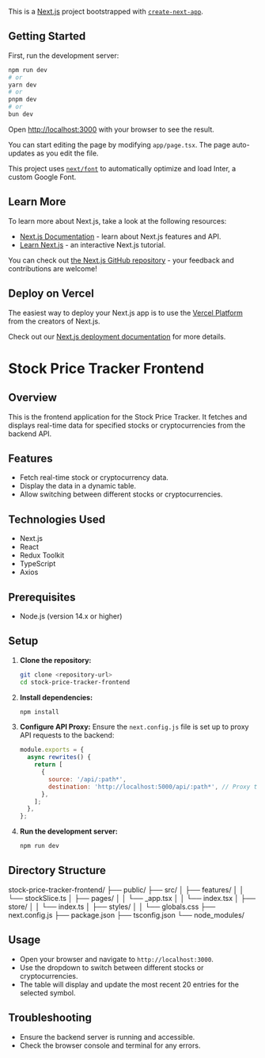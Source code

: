 This is a [Next.js](https://nextjs.org/) project bootstrapped with [`create-next-app`](https://github.com/vercel/next.js/tree/canary/packages/create-next-app).

## Getting Started

First, run the development server:

```bash
npm run dev
# or
yarn dev
# or
pnpm dev
# or
bun dev
```

Open [http://localhost:3000](http://localhost:3000) with your browser to see the result.

You can start editing the page by modifying `app/page.tsx`. The page auto-updates as you edit the file.

This project uses [`next/font`](https://nextjs.org/docs/basic-features/font-optimization) to automatically optimize and load Inter, a custom Google Font.

## Learn More

To learn more about Next.js, take a look at the following resources:

- [Next.js Documentation](https://nextjs.org/docs) - learn about Next.js features and API.
- [Learn Next.js](https://nextjs.org/learn) - an interactive Next.js tutorial.

You can check out [the Next.js GitHub repository](https://github.com/vercel/next.js/) - your feedback and contributions are welcome!

## Deploy on Vercel

The easiest way to deploy your Next.js app is to use the [Vercel Platform](https://vercel.com/new?utm_medium=default-template&filter=next.js&utm_source=create-next-app&utm_campaign=create-next-app-readme) from the creators of Next.js.

Check out our [Next.js deployment documentation](https://nextjs.org/docs/deployment) for more details.

# Stock Price Tracker Frontend

## Overview
This is the frontend application for the Stock Price Tracker. It fetches and displays real-time data for specified stocks or cryptocurrencies from the backend API.

## Features
- Fetch real-time stock or cryptocurrency data.
- Display the data in a dynamic table.
- Allow switching between different stocks or cryptocurrencies.

## Technologies Used
- Next.js
- React
- Redux Toolkit
- TypeScript
- Axios

## Prerequisites
- Node.js (version 14.x or higher)

## Setup

1. **Clone the repository:**
    ```bash
    git clone <repository-url>
    cd stock-price-tracker-frontend
    ```

2. **Install dependencies:**
    ```bash
    npm install
    ```

3. **Configure API Proxy:**
    Ensure the `next.config.js` file is set up to proxy API requests to the backend:
    ```javascript
    module.exports = {
      async rewrites() {
        return [
          {
            source: '/api/:path*',
            destination: 'http://localhost:5000/api/:path*', // Proxy to Backend
          },
        ];
      },
    };
    ```

4. **Run the development server:**
    ```bash
    npm run dev
    ```

## Directory Structure
stock-price-tracker-frontend/
├── public/
├── src/
│ ├── features/
│ │ └── stockSlice.ts
│ ├── pages/
│ │ └── _app.tsx
│ │ └── index.tsx
│ ├── store/
│ │ └── index.ts
│ ├── styles/
│ │ └── globals.css
├── next.config.js
├── package.json
├── tsconfig.json
└── node_modules/




## Usage
- Open your browser and navigate to `http://localhost:3000`.
- Use the dropdown to switch between different stocks or cryptocurrencies.
- The table will display and update the most recent 20 entries for the selected symbol.

## Troubleshooting
- Ensure the backend server is running and accessible.
- Check the browser console and terminal for any errors.
